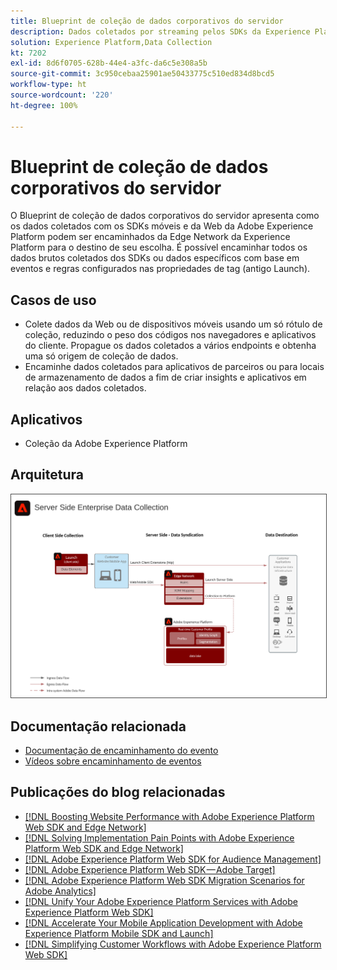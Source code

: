 ```yaml
---
title: Blueprint de coleção de dados corporativos do servidor
description: Dados coletados por streaming pelos SDKs da Experience Platform para os destinos
solution: Experience Platform,Data Collection
kt: 7202
exl-id: 8d6f0705-628b-44e4-a3fc-da6c5e308a5b
source-git-commit: 3c950cebaa25901ae50433775c510ed834d8bcd5
workflow-type: ht
source-wordcount: '220'
ht-degree: 100%

---
```


# Blueprint de coleção de dados corporativos do servidor

O Blueprint de coleção de dados corporativos do servidor apresenta como os dados coletados com os SDKs móveis e da Web da Adobe Experience Platform podem ser encaminhados da Edge Network da Experience Platform para o destino de seu escolha. É possível encaminhar todos os dados brutos coletados dos SDKs ou dados específicos com base em eventos e regras configurados nas propriedades de tag (antigo Launch).

## Casos de uso

* Colete dados da Web ou de dispositivos móveis usando um só rótulo de coleção, reduzindo o peso dos códigos nos navegadores e aplicativos do cliente. Propague os dados coletados a vários endpoints e obtenha uma só origem de coleção de dados.
* Encaminhe dados coletados para aplicativos de parceiros ou para locais de armazenamento de dados a fim de criar insights e aplicativos em relação aos dados coletados.

## Aplicativos

* Coleção da Adobe Experience Platform

## Arquitetura

<img src="assets/enterprise_collection.svg" alt="Arquitetura de referência para coleção de dados corporativos" style="border:1px solid #4a4a4a" />

## Documentação relacionada

* [Documentação de encaminhamento do evento](https://experienceleague.adobe.com/docs/experience-platform/tags/event-forwarding/overview.html?lang=pt-BR)
* [Vídeos sobre encaminhamento de eventos](https://experienceleague.adobe.com/docs/launch-learn/tutorials/server-side/overview.html?lang=pt-BR)

## Publicações do blog relacionadas

* [[!DNL Boosting Website Performance with Adobe Experience Platform Web SDK and Edge Network]](https://medium.com/adobetech/boosting-website-performance-with-adobe-experience-platform-web-sdk-and-edge-network-329fcf70fdf9)
* [[!DNL Solving Implementation Pain Points with Adobe Experience Platform Web SDK and Edge Network]](https://medium.com/adobetech/solving-implementation-pain-points-with-adobe-experience-platform-web-sdk-and-edge-network-880b635e6819)
* [[!DNL Adobe Experience Platform Web SDK for Audience Management]](https://medium.com/adobetech/adobe-experience-platform-web-sdk-for-audience-management-751fa6d063bc)
* [[!DNL Adobe Experience Platform Web SDK — Adobe Target]](https://medium.com/adobetech/adobe-experience-platform-web-sdk-adobe-target-9b9f621d271)
* [[!DNL Adobe Experience Platform Web SDK Migration Scenarios for Adobe Analytics]](https://medium.com/adobetech/adobe-experience-platform-web-sdk-migration-scenarios-for-adobe-analytics-91c255ec82b0)
* [[!DNL Unify Your Adobe Experience Platform Services with Adobe Experience Platform Web SDK]](https://medium.com/adobetech/unify-your-adobe-experience-platform-services-with-adobe-experience-platform-web-sdk-75cf6851a9fc)
* [[!DNL Accelerate Your Mobile Application Development with Adobe Experience Platform Mobile SDK and Launch]](https://medium.com/adobetech/accelerate-your-mobile-application-development-with-adobe-experience-platform-mobile-sdk-and-launch-ed023536d611)
* [[!DNL Simplifying Customer Workflows with Adobe Experience Platform Web SDK]](https://medium.com/adobetech/simplifying-customer-workflows-with-adobe-experience-platform-web-sdk-4e54fe134f4a)
